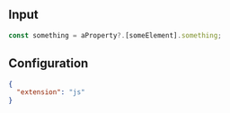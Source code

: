 
## Input
```javascript input
const something = aProperty?.[someElement].something;
```

## Configuration
```json configuration
{
  "extension": "js"
}
```
